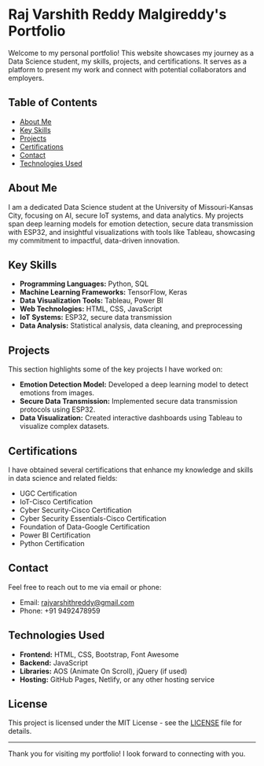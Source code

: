 # Raj Varshith Reddy Malgireddy's Portfolio

Welcome to my personal portfolio! This website showcases my journey as a Data Science student, my skills, projects, and certifications. It serves as a platform to present my work and connect with potential collaborators and employers.

## Table of Contents

- [About Me](#about-me)
- [Key Skills](#key-skills)
- [Projects](#projects)
- [Certifications](#certifications)
- [Contact](#contact)
- [Technologies Used](#technologies-used)

## About Me

I am a dedicated Data Science student at the University of Missouri-Kansas City, focusing on AI, secure IoT systems, and data analytics. My projects span deep learning models for emotion detection, secure data transmission with ESP32, and insightful visualizations with tools like Tableau, showcasing my commitment to impactful, data-driven innovation.

## Key Skills

- **Programming Languages:** Python, SQL
- **Machine Learning Frameworks:** TensorFlow, Keras
- **Data Visualization Tools:** Tableau, Power BI
- **Web Technologies:** HTML, CSS, JavaScript
- **IoT Systems:** ESP32, secure data transmission
- **Data Analysis:** Statistical analysis, data cleaning, and preprocessing

## Projects

This section highlights some of the key projects I have worked on:

- **Emotion Detection Model:** Developed a deep learning model to detect emotions from images.
- **Secure Data Transmission:** Implemented secure data transmission protocols using ESP32.
- **Data Visualization:** Created interactive dashboards using Tableau to visualize complex datasets.

## Certifications

I have obtained several certifications that enhance my knowledge and skills in data science and related fields:

- UGC Certification
- IoT-Cisco Certification
- Cyber Security-Cisco Certification
- Cyber Security Essentials-Cisco Certification
- Foundation of Data-Google Certification
- Power BI Certification
- Python Certification

## Contact

Feel free to reach out to me via email or phone:

- Email: [rajvarshithreddy@gmail.com](mailto:rajvarshithreddy@gmail.com)
- Phone: +91 9492478959

## Technologies Used

- **Frontend:** HTML, CSS, Bootstrap, Font Awesome
- **Backend:** JavaScript
- **Libraries:** AOS (Animate On Scroll), jQuery (if used)
- **Hosting:** GitHub Pages, Netlify, or any other hosting service

## License

This project is licensed under the MIT License - see the [LICENSE](LICENSE) file for details.

---

Thank you for visiting my portfolio! I look forward to connecting with you.
